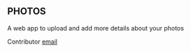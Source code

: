 ## PHOTOS

A web app to upload and add more details about your photos

Contributor [email](mailto:franciskinyuru26@gmail.com)